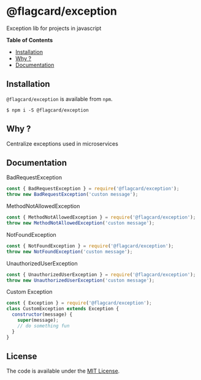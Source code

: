 # @flagcard/exception

Exception lib for projects in javascript

**Table of Contents**

- [Installation](#installation)
- [Why ?](#why-)
- [Documentation](#documentation)

## Installation

`@flagcard/exception` is available from `npm`.

```
$ npm i -S @flagcard/exception
```

## Why ?

Centralize exceptions used in microservices

## Documentation

BadRequestException

```js
const { BadRequestException } = require('@flagcard/exception');
throw new BadRequestException('custon message');
```

MethodNotAllowedException

```js
const { MethodNotAllowedException } = require('@flagcard/exception');
throw new MethodNotAllowedException('custon message');
```

NotFoundException

```js
const { NotFoundException } = require('@flagcard/exception');
throw new NotFoundException('custon message');
```

UnauthorizedUserException

```js
const { UnauthorizedUserException } = require('@flagcard/exception');
throw new UnauthorizedUserException('custon message');
```

Custom Exception

```js
const { Exception } = require('@flagcard/exception');
class CustomException extends Exception {
  constructor(message) {
    super(message);
    // do something fun
  }
}
```


License
-------

The code is available under the [MIT License](LICENSE.md).

